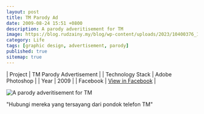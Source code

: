```yaml
---
layout: post
title: TM Parody Ad
date: 2009-08-24 15:51 +0800
description: A parody adveritisement for TM
image: https://blog.rudzainy.my/blog/wp-content/uploads/2023/10400376_132225319544_8304899_n.jpg
category: Life
tags: [graphic design, advertisement, parody]
published: true
sitemap: true
---
```


| Project | TM Parody Advertisement |
| Technology Stack | Adobe Photoshop |
| Year | 2009 |
| Facebook | [View in Facebook](https://www.facebook.com/photo/?fbid=132225319544&set=a.132142194544) |

![A parody adveritisement for TM](https://blog.rudzainy.my/blog/wp-content/uploads/2023/10400376_132225319544_8304899_n.jpg)

"Hubungi mereka yang tersayang dari pondok telefon TM"